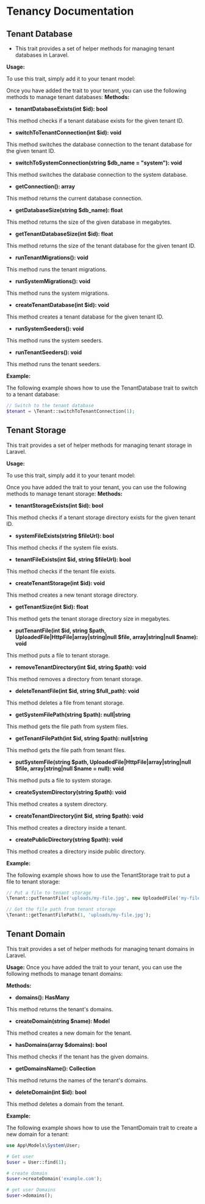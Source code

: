 # Tenancy Documentation

## Tenant Database

- This trait provides a set of helper methods for managing tenant databases in Laravel.

**Usage:**

To use this trait, simply add it to your tenant model:

Once you have added the trait to your tenant, you can use the following methods to manage tenant databases:
**Methods:**

* **tenantDatabaseExists(int $id): bool**

This method checks if a tenant database exists for the given tenant ID.

* **switchToTenantConnection(int $id): void**

This method switches the database connection to the tenant database for the given tenant ID.

* **switchToSystemConnection(string $db_name = "system"): void**

This method switches the database connection to the system database.

* **getConnection(): array**

This method returns the current database connection.

* **getDatabaseSize(string $db_name): float**

This method returns the size of the given database in megabytes.

* **getTenantDatabaseSize(int $id): float**

This method returns the size of the tenant database for the given tenant ID.

* **runTenantMigrations(): void**

This method runs the tenant migrations.

* **runSystemMigrations(): void**

This method runs the system migrations.

* **createTenantDatabase(int $id): void**

This method creates a tenant database for the given tenant ID.

* **runSystemSeeders(): void**

This method runs the system seeders.

* **runTenantSeeders(): void**

This method runs the tenant seeders.

**Example:**

The following example shows how to use the TenantDatabase trait to switch to a tenant database:

```php
// Switch to the tenant database
$tenant = \Tenant::switchToTenantConnection(1);
```

## Tenant Storage

This trait provides a set of helper methods for managing tenant storage in Laravel.

**Usage:**

To use this trait, simply add it to your tenant model:

Once you have added the trait to your tenant, you can use the following methods to manage tenant storage:
**Methods:**

* **tenantStorageExists(int $id): bool**

This method checks if a tenant storage directory exists for the given tenant ID.

* **systemFileExists(string $fileUrl): bool**

This method checks if the system file exists.

* **tenantFileExists(int $id, string $fileUrl): bool**

This method checks if the tenant file exists.

* **createTenantStorage(int $id): void**

This method creates a new tenant storage directory.

* **getTenantSize(int $id): float**

This method gets the tenant storage directory size in megabytes.

* **putTenantFile(int $id, string $path, UploadedFile|HttpFile|array|string|null $file, array|string|null $name): void**

This method puts a file to tenant storage.

* **removeTenantDirectory(int $id, string $path): void**

This method removes a directory from tenant storage.

* **deleteTenantFile(int $id, string $full_path): void**

This method deletes a file from tenant storage.

* **getSystemFilePath(string $path): null|string**

This method gets the file path from system files.

* **getTenantFilePath(int $id, string $path): null|string**

This method gets the file path from tenant files.

* **putSystemFile(string $path, UploadedFile|HttpFile|array|string|null $file, array|string|null $name = null): void**

This method puts a file to system storage.

* **createSystemDirectory(string $path): void**

This method creates a system directory.

* **createTenantDirectory(int $id, string $path): void**

This method creates a directory inside a tenant.

* **createPublicDirectory(string $path): void**

This method creates a directory inside public directory.

**Example:**

The following example shows how to use the TenantStorage trait to put a file to tenant storage:

```php
// Put a file to tenant storage
\Tenant::putTenantFile('uploads/my-file.jpg', new UploadedFile('my-file.jpg'));

// Get the file path from tenant storage
\Tenant::getTenantFilePath(1, 'uploads/my-file.jpg');
```

## Tenant Domain

This trait provides a set of helper methods for managing tenant domains in Laravel.

**Usage:**
Once you have added the trait to your tenant, you can use the following methods to manage tenant domains:

**Methods:**

* **domains(): HasMany**

This method returns the tenant's domains.

* **createDomain(string $name): Model**

This method creates a new domain for the tenant.

* **hasDomains(array $domains): bool**

This method checks if the tenant has the given domains.

* **getDomainsName(): Collection**

This method returns the names of the tenant's domains.

* **deleteDomain(int $id): bool**

This method deletes a domain from the tenant.

**Example:**

The following example shows how to use the TenantDomain trait to create a new domain for a tenant:

```php
use App\Models\System\User;

# Get user
$user = User::find(1);

# create domain
$user->createDomain('example.com');

# get user Domains
$user->domains();
```
